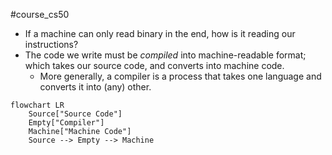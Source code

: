 #course_cs50 

- If a machine can only read binary in the end, how is it reading our instructions?
- The code we write must be *compiled* into machine-readable format; which takes our source code, and converts into machine code.
    - More generally, a compiler is a process that takes one language and converts it into (any) other.

```mermaid
flowchart LR
    Source["Source Code"]
    Empty["Compiler"]
    Machine["Machine Code"]
    Source --> Empty --> Machine
```
